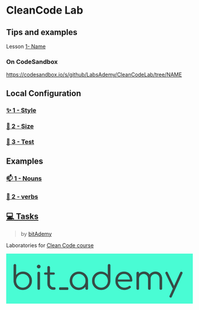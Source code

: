 # CleanCode Lab

## Tips and examples




Lesson [1- Name](https://github.com/BitAdemy/CleanCode/tree/NAME)


### On CodeSandbox

https://codesandbox.io/s/github/LabsAdemy/CleanCodeLab/tree/NAME

## Local Configuration

### [✨ 1 - Style](./docs/style-config.md)

### [📏 2 - Size](./docs/size-config.md)

### [🧪 3 - Test](./docs/jest-tests.md)

## Examples

### [📫 1 - Nouns](./src/examples/1-nouns)

### [💪 2 - verbs](./src/examples/2-verbs)

## [💻 Tasks](./src/tasks)

> by [bitAdemy](https://bitademy.com)


Laboratories for [Clean Code course](https://github.com/BitAdemy/CleanCode)

[![bit_ademy](./assets/bit_ademy.png)](https://bitademy.com)
